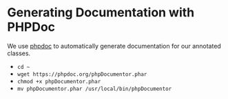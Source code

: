 # Generating Documentation with PHPDoc 

We use [phpdoc](phpdoc.org) to automatically generate documentation for our annotated classes.

- `cd ~`
- `wget https://phpdoc.org/phpDocumentor.phar`
- `chmod +x phpDocumentor.phar`
-  `mv phpDocumentor.phar /usr/local/bin/phpDocumentor`



## 
